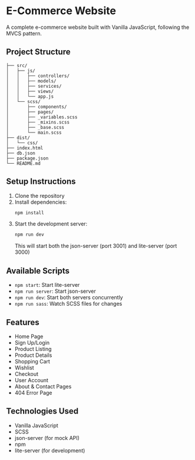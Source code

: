 # E-Commerce Website

A complete e-commerce website built with Vanilla JavaScript, following the MVCS pattern.

## Project Structure

```
├── src/
│   ├── js/
│   │   ├── controllers/
│   │   ├── models/
│   │   ├── services/
│   │   ├── views/
│   │   └── app.js
│   └── scss/
│       ├── components/
│       ├── pages/
│       ├── _variables.scss
│       ├── _mixins.scss
│       ├── _base.scss
│       └── main.scss
├── dist/
│   └── css/
├── index.html
├── db.json
├── package.json
└── README.md
```

## Setup Instructions

1. Clone the repository
2. Install dependencies:
   ```bash
   npm install
   ```
3. Start the development server:
   ```bash
   npm run dev
   ```
   This will start both the json-server (port 3001) and lite-server (port 3000)

## Available Scripts

- `npm start`: Start lite-server
- `npm run server`: Start json-server
- `npm run dev`: Start both servers concurrently
- `npm run sass`: Watch SCSS files for changes

## Features

- Home Page
- Sign Up/Login
- Product Listing
- Product Details
- Shopping Cart
- Wishlist
- Checkout
- User Account
- About & Contact Pages
- 404 Error Page

## Technologies Used

- Vanilla JavaScript
- SCSS
- json-server (for mock API)
- npm
- lite-server (for development) 